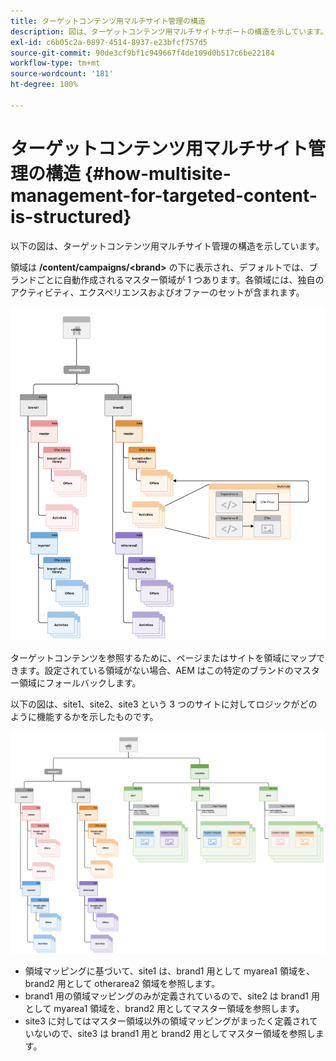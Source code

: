 ```yaml
---
title: ターゲットコンテンツ用マルチサイト管理の構造
description: 図は、ターゲットコンテンツ用マルチサイトサポートの構造を示しています。
exl-id: c6b05c2a-0897-4514-8937-e23bfcf757d5
source-git-commit: 90de3cf9bf1c949667f4de109d0b517c6be22184
workflow-type: tm+mt
source-wordcount: '181'
ht-degree: 100%

---
```


# ターゲットコンテンツ用マルチサイト管理の構造 {#how-multisite-management-for-targeted-content-is-structured}

以下の図は、ターゲットコンテンツ用マルチサイト管理の構造を示しています。

領域は **/content/campaigns/&lt;brand>** の下に表示され、デフォルトでは、ブランドごとに自動作成されるマスター領域が 1 つあります。各領域には、独自のアクティビティ、エクスペリエンスおよびオファーのセットが含まれます。

![マルチサイト構造](/help/sites-cloud/authoring/assets/multisite-structure.png)

ターゲットコンテンツを参照するために、ページまたはサイトを領域にマップできます。設定されている領域がない場合、AEM はこの特定のブランドのマスター領域にフォールバックします。

以下の図は、site1、site2、site3 という 3 つのサイトに対してロジックがどのように機能するかを示したものです。

![サイトをまたぐマルチサイト構造](/help/sites-cloud/authoring/assets/multisite-structure-2.png)

* 領域マッピングに基づいて、site1 は、brand1 用として myarea1 領域を、brand2 用として otherarea2 領域を参照します。
* brand1 用の領域マッピングのみが定義されているので、site2 は brand1 用として myarea1 領域を、brand2 用としてマスター領域を参照します。
* site3 に対してはマスター領域以外の領域マッピングがまったく定義されていないので、site3 は brand1 用と brand2 用としてマスター領域を参照します。
